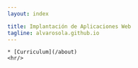 ```yaml
---
layout: index

title: Implantación de Aplicaciones Web
tagline: alvarosola.github.io
---
```


	* [Curriculum](/about)
	<hr/>
